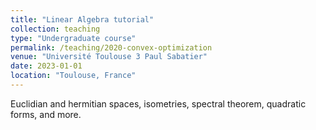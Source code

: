 ```yaml
---
title: "Linear Algebra tutorial"
collection: teaching
type: "Undergraduate course"
permalink: /teaching/2020-convex-optimization
venue: "Université Toulouse 3 Paul Sabatier"
date: 2023-01-01
location: "Toulouse, France"
---
```


Euclidian and hermitian spaces, isometries, spectral theorem, quadratic forms, and more.